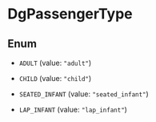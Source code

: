 

# DgPassengerType

## Enum


* `ADULT` (value: `"adult"`)

* `CHILD` (value: `"child"`)

* `SEATED_INFANT` (value: `"seated_infant"`)

* `LAP_INFANT` (value: `"lap_infant"`)



